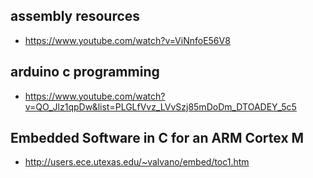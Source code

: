 ## assembly resources
- https://www.youtube.com/watch?v=ViNnfoE56V8

## arduino c programming
- https://www.youtube.com/watch?v=QO_Jlz1qpDw&list=PLGLfVvz_LVvSzj85mDoDm_DTOADEY_5c5

##  Embedded Software in C for an ARM Cortex M
- http://users.ece.utexas.edu/~valvano/embed/toc1.htm
